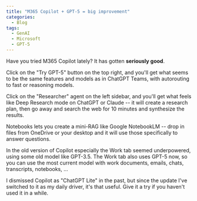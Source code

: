 ```yaml
---
title: "M365 Copilot + GPT-5 = big improvement"
categories:
  - Blog
tags:
  - GenAI
  - Microsoft
  - GPT-5
---
```


Have you tried M365 Copilot lately? It has gotten **seriously good**.

Click on the "Try GPT-5" button on the top right, and you'll get what seems to be the same features and models as in ChatGPT Teams, with autorouting to fast or reasoning models.

Click on the "Researcher" agent on the left sidebar, and you'll get what feels like Deep Research mode on ChatGPT or Claude -- it will create a research plan, then go away and search the web for 10 minutes and synthesize the results.

Notebooks lets you create a mini-RAG like Google NotebookLM -- drop in files from OneDrive or your desktop and it will use those specifically to answer questions.

In the old version of Copilot especially the Work tab seemed underpowered, using some old model like GPT-3.5. The Work tab also uses GPT-5 now, so you can use the most current model with work documents, emails, chats, transcripts, notebooks, ...

I dismissed Copilot as "ChatGPT Lite" in the past, but since the update I've switched to it as my daily driver, it's that useful. Give it a try if you haven't used it in a while.

